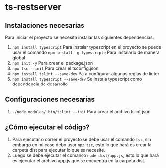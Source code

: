 # ts-restserver

## Instalaciones necesarias
Para iniciar el proyecto se necesita instalar las siguientes dependencias:
1. ```npm install typescript``` Para instalar typescript en el proyecto se puede usar el comando ```npm install -g typescripte``` Para instalarlo de manera global
2. ```npm init -y``` Para crear el package.json
3. ```npx tsc --init``` Para crear el tsconfig.json
4. ```npm install tslint --save-dev``` Para configurar algunas reglas de linter
5. ```npm install typescript --save-dev``` Se instala typescript como dependencia de desarrollo

## Configuraciones necesarias
1. ```./node_modules/.bin/tslint --init``` Para crear el archivo tslint.json

## ¿Cómo ejecutar el código?
1. Para ejecutar o correr el proyecto se debe usar el comando ```tsc```, sin embargo en mi caso debo usar ```npx tsc```, esto lo que hará es crear la carpeta dist para ejecutar lo que se necesite.
2. Luego se debe ejecutar el comando ```node dist/app.js```, esto lo que hará es ejecutar el archivo app.js que se encuentra en la carpeta dist.